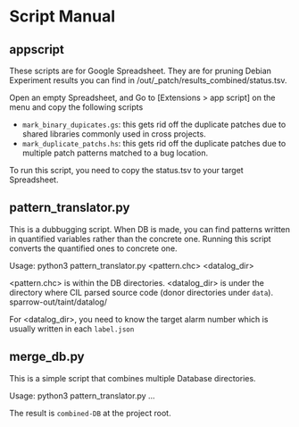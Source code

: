 # Script Manual

## appscript

These scripts are for Google Spreadsheet.
They are for pruning Debian Experiment results you can find in <Project Root>/out/<Experiment Time>_patch/results_combined/status.tsv.

Open an empty Spreadsheet, and Go to [Extensions > app script] on the menu and copy the following scripts

- `mark_binary_dupicates.gs`: this gets rid off the duplicate patches due to shared libraries commonly used in cross projects.
- `mark_duplicate_patchs.hs`: this gets rid off the duplicate patches due to multiple patch patterns matched to a bug location.

To run this script, you need to copy the status.tsv to your target Spreadsheet.

## pattern_translator.py

This is a dubbugging script.
When DB is made, you can find patterns written in quantified variables rather than the concrete one.
Running this script converts the quantified ones to concrete one.

Usage: python3 pattern_translator.py <pattern.chc> <datalog_dir>

<pattern.chc> is within the DB directories.
<datalog_dir> is under the directory where CIL parsed source code (donor directories under `data`). sparrow-out/taint/datalog/<target-alarm No.>

For <datalog_dir>, you need to know the target alarm number which is usually written in each `label.json`

## merge_db.py

This is a simple script that combines multiple Database directories.

Usage: python3 pattern_translator.py <DB-dir1> <DB-dir2> <DB-dir3> ...

The result is `combined-DB` at the project root.